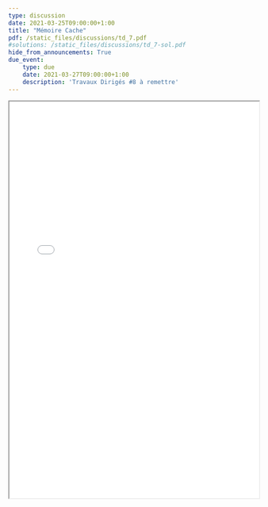 ```yaml
---
type: discussion
date: 2021-03-25T09:00:00+1:00
title: "Mémoire Cache"
pdf: /static_files/discussions/td_7.pdf
#solutions: /static_files/discussions/td_7-sol.pdf
hide_from_announcements: True
due_event:
    type: due
    date: 2021-03-27T09:00:00+1:00
    description: 'Travaux Dirigés #8 à remettre'
---
```

<iframe src="{{ page.pdf | prepend: site.baseurl | prepend : site.url}}" width="100%" height="800em"></iframe>
